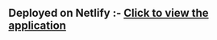 ## Deployed on Netlify :- [Click to view the application](https://projectk-world-wise.netlify.app/)
